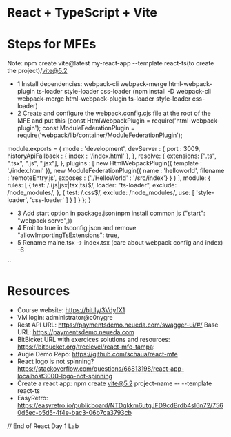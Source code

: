 # React + TypeScript + Vite


# Steps for MFEs
Note:   npm create vite@latest my-react-app --template react-ts(to create the project)/vite@5.2
- 1 Install dependencies: webpack-cli  webpack-merge html-webpack-plugin ts-loader style-loader css-loader (npm install -D webpack-cli webpack-merge html-webpack-plugin ts-loader style-loader css-loader)
- 2 Create and configure the webpack.config.cjs file at the root of the MFE and put this {const HtmlWebpackPlugin = require('html-webpack-plugin');
const ModuleFederationPlugin = require('webpack/lib/container/ModuleFederationPlugin');

module.exports = {
    mode : 'development',
    devServer : {
        port : 3009,
        historyApiFallback : {
            index : '/index.html'
        },
    },
    resolve: {
        extensions: [".ts", ".tsx", ".js", ".jsx"],
      },
    plugins : [
        new HtmlWebpackPlugin({
            template : './index.html'
        }),
        new ModuleFederationPlugin({
            name : 'helloworld',
            filename : 'remoteEntry.js',
            exposes :
                {'./HelloWorld' : '/src/index'}
            }
        )
    ],
    module: {
        rules: [
            {
                test: /\.(js|jsx|tsx|ts)$/,
                loader: "ts-loader",
                exclude: /node_modules/,
            },
            {
                test: /\.css$/,
                exclude: /node_modules/,
                use: [ 'style-loader', 'css-loader' ]
            }
        ]
    }
};
}
- 3 Add start option in package.json(npm install common js ("start": "webpack serve",))
- 4 Emit to true in tsconfig.json and remove     "allowImportingTsExtensions": true,
- 5 Rename maine.tsx -> index.tsx (care about webpack config and index)
-6 

``


# Resources 
- Course website: https://bit.ly/3VdyfX1
- VM login: administrator@c0nygre
- Rest API URL: https://paymentsdemo.neueda.com/swagger-ui/#/  Base URL: https://paymentsdemo.neueda.com
- BitBicket URL with exercices solutions and resources: https://bitbucket.org/treelevel/react-mfe-tampa:
- Augie Demo Repo: https://github.com/schaua/react-mfe
- React logo is not spinning? https://stackoverflow.com/questions/66813198/react-app-localhost3000-logo-not-spinning
- Create a react app: npm create vite@5.2 project-name -- --template react-ts
- EasyRetro: https://easyretro.io/publicboard/NTDqkkm6utgJFD9cdBrdb4sI6n72/7560d5ec-b5d5-4f4e-bac3-06b7ca3793cb


// End of React Day 1 Lab